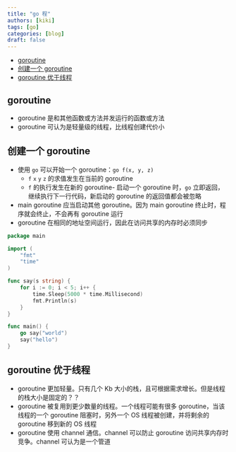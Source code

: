 ```yaml
---
title: "go 程"
authors: [kiki]
tags: [go]
categories: [blog]
draft: false
---
```


- [goroutine](#goroutine)
- [创建一个 goroutine](#%e5%88%9b%e5%bb%ba%e4%b8%80%e4%b8%aa-goroutine)
- [goroutine 优于线程](#goroutine-%e4%bc%98%e4%ba%8e%e7%ba%bf%e7%a8%8b)

## goroutine

- goroutine 是和其他函数或方法并发运行的函数或方法
- goroutine 可认为是轻量级的线程，比线程创建代价小

## 创建一个 goroutine

- 使用 `go` 可以开始一个 goroutine：`go f(x, y, z)`
  - `f` `x` `y` `z` 的求值发生在当前的 goroutine
  - `f` 的执行发生在新的 goroutine- 启动一个 goroutine 时，`go` 立即返回，继续执行下一行代码，新启动的 goroutine 的返回值都会被忽略
- main goroutine 应当启动其他 goroutine。因为 main goroutine 终止时，程序就会终止，不会再有 goroutine 运行
- goroutine 在相同的地址空间运行，因此在访问共享的内存时必须同步

```go
package main

import (
    "fmt"
    "time"
)

func say(s string) {
    for i := 0; i < 5; i++ {
        time.Sleep(5000 * time.Millisecond)
        fmt.Println(s)
    }
}

func main() {
    go say("world")
    say("hello")
}
```

## goroutine 优于线程

- goroutine 更加轻量。只有几个 Kb 大小的栈，且可根据需求增长。但是线程的栈大小是固定的？？
- goroutine 被复用到更少数量的线程。一个线程可能有很多 goroutine，当该线程的一个 goroutine 阻塞时，另外一个 OS 线程被创建，并将剩余的 goroutine 移到新的 OS 线程
- goroutine 使用 channel 通信。channel 可以防止 goroutine 访问共享内存时竞争。channel 可认为是一个管道
